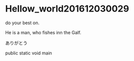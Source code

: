 # Hellow_world201612030029
do your best on.

He is a man, who fishes inn the Galf.

ありがとう

public static void main
